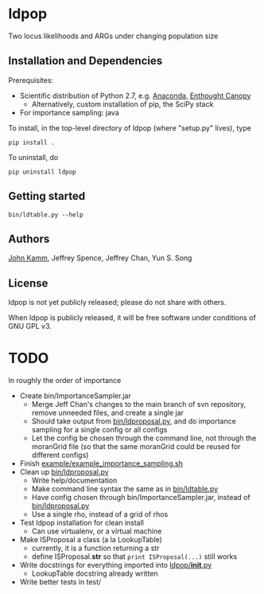 # ldpop
Two locus likelihoods and ARGs under changing population size

## Installation and Dependencies

Prerequisites:
* Scientific distribution of Python 2.7, e.g. [Anaconda](http://continuum.io/downloads), [Enthought Canopy](https://www.enthought.com/products/canopy/)
  * Alternatively, custom installation of pip, the SciPy stack
* For importance sampling: java

To install, in the top-level directory of ldpop (where "setup.py" lives), type
```
pip install .
```

To uninstall, do
```
pip uninstall ldpop
```

## Getting started

```
bin/ldtable.py --help
```

## Authors

[John Kamm](mailto:jkamm@stat.berkeley.edu), Jeffrey Spence, Jeffrey Chan, Yun S. Song

## License

ldpop is not yet publicly released; please do not share with others.

When ldpop is publicly released, it will be free software under conditions of GNU GPL v3.

# TODO

In roughly the order of importance
* Create bin/ImportanceSampler.jar
  * Merge Jeff Chan's changes to the main branch of svn repository, remove unneeded files, and create a single jar
  * Should take output from [bin/ldproposal.py](bin/ldproposal.py), and do importance sampling for a single config or all configs
  * Let the config be chosen through the command line, not through the moranGrid file (so that the same moranGrid could be reused for different configs)
* Finish [example/example_importance_sampling.sh](example/example_importance_sampling.sh)
* Clean up [bin/ldproposal.py](bin/ldproposal.py)
  * Write help/documentation
  * Make command line syntax the same as in [bin/ldtable.py](bin/ldtable.py)
  * Have config chosen through bin/ImportanceSampler.jar, instead of [bin/ldproposal.py](bin/ldproposal.py)
  * Use a single rho, instead of a grid of rhos
* Test ldpop installation for clean install
  * Can use virtualenv, or a virtual machine  
* Make ISProposal a class (a la LookupTable)
  * currently, it is a function returning a str
  * define ISProposal.__str__ so that `print ISProposal(...)` still works
* Write docstrings for everything imported into [ldpop/__init__.py](ldpop/__init__.py)
  * LookupTable docstring already written
* Write better tests in test/